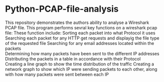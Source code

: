 # Python-PCAP-file-analysis
This repository demonstrates the authors ability to analyse a Wireshark PCAP file. 
This program performs sevral key functions on a wireshark pcap file: 
These function include: 
Sorting each packet into what Protocol it uses 
Searching each packet for any HTTP get requests and displayig the file type of the requested file 
Searching for any email addresses located within the packets  
Determining how many packets have been sent to the different IP addresses 
Distributing the packets in a table in accordance with their Protocol  
Creating a line graph to show the time distribution of the traffic 
Creating a network graph to show which IP were sending packets to each other, along with how many packets were sent between each IP
